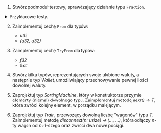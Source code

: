1. Stwórz podmoduł testowy, sprawdzający działanie typu `Fraction`.
<details>
<summary>Przykładowe testy.</summary>

```
#[cfg(test)]
mod tests {
    use super::*;

    #[test]
    fn test_as_f64() {
        let u1 = Ulamek::new(3, 4);
        assert_eq!(u1.as_f64(), 0.75);
    }

    #[test]
    fn test_add() {
        let u1 = Ulamek::new(1, 3);
        let u2 = Ulamek::new(1, 2);
        assert_eq!(u1 + u2, Ulamek::new(5, 6));
    }

    #[test]
    #[should_panic]
    fn test_zerowy_mianownik() {
        let _ = Ulamek::new(1, 0);
    }

    #[test]
    fn test_rozne_zapisy_tego_samego_ulamka() {
        assert_eq!(Ulamek::new(1, -3), Ulamek::new(-2, 6));
    }

    #[test]
    fn test_z_napisu_1() {
        let u1 = Ulamek::from_str("1/-3").unwrap();
        let u2 = Ulamek::from_str("-2/6").unwrap();
        assert_eq!(u1, u2);
        assert_eq!(u1, Ulamek::new(-1, 3));
    }

    #[test]
    fn test_z_napisu_2() {
        let u1 = Ulamek::from_str("13").unwrap();
        let u2 = Ulamek::from_str("-26/-2").unwrap();
        assert_eq!(u1, u2);
        assert_eq!(u1, Ulamek::new(13, 1));
    }

    #[test]
    #[should_panic]
    fn test_z_blednego_napisu_1() {
        let _ = Ulamek::from_str("x/-3").unwrap();
    }

    #[test]
    #[should_panic]
    fn test_z_blednego_napisu_2() {
        let _ = Ulamek::from_str("1/3/5").unwrap();
    }

    #[test]
    #[should_panic]
    fn test_z_blednego_napisu_3() {
        let _ = Ulamek::from_str("/5").unwrap();
    }
}
```
</details>

2. Zaimplementuj cechę `From` dla typów:
    - *u32*
    - *(u32, u32)*

3. Zaimplementuj cechę `TryFrom` dla typów:
    - *f32*
    - *&str*

4. Stwórz kilka typów, reprezentujących swoje ulubione waluty, a następnie typ
   *Wallet*, umożliwiający przechowywanie pewnej ilości dowolnej waluty.

5. Zaprojektuj typ *SortingMachine<T>*, który w konstruktorze przyjmie elementy
   (niemal) dowolnego typu. Zaimplementuj metodę *next() -> T*, która zwróci
   kolejny element, w porządku malejącym.

6. Zaprojektuj typ *Train<T>*, przewożący dowolną liczbę "wagonów" typu *T*.
   Zaimplementuj metodę *disconnect(n: usize) -> (..., ...)*, która odłączy
   *n*-ty wagon od *n+1*-szego oraz zwróci dwa nowe pociągi.
